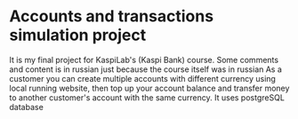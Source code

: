 # Accounts and transactions simulation project
It is my final project for KaspiLab's (Kaspi Bank) course. Some comments and content is in russian just because the course itself was in russian 
As a customer you can create multiple accounts with different currency using local running website, then top up your account balance and transfer money to another customer's account with the same currency. It uses postgreSQL database

